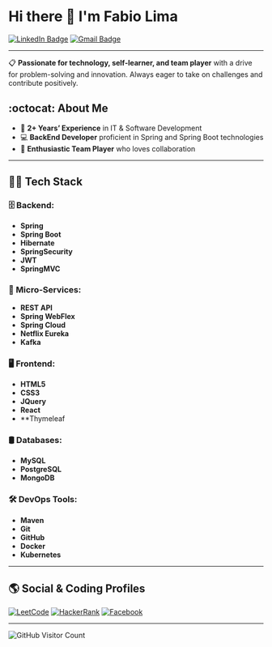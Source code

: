 # Hi there 👋 I'm Fabio Lima

[![LinkedIn Badge](https://img.shields.io/badge/LinkedIn-Connect-blue)](https://www.linkedin.com/in/fabiosoaresdelima/)
[![Gmail Badge](https://img.shields.io/badge/Email-Contact-red)](mailto:fabiosdl85@gmail.com)

---

📋 **Passionate for technology, self-learner, and team player** with a drive for problem-solving and innovation. Always eager to take on challenges and contribute positively.

## :octocat: About Me
- 💼 **2+ Years’ Experience** in IT & Software Development
- 💻 **BackEnd Developer** proficient in Spring and Spring Boot technologies
- 🤝 **Enthusiastic Team Player** who loves collaboration

---

## 👨‍💻 Tech Stack

### 🗄️ Backend:
- **Spring**
- **Spring Boot**
- **Hibernate**
- **SpringSecurity**
- **JWT**
- **SpringMVC**

### 🎡 Micro-Services:
- **REST API**
- **Spring WebFlex**
- **Spring Cloud**
- **Netflix Eureka**
- **Kafka**

### 🖥 Frontend:
- **HTML5**
- **CSS3**
- **JQuery**
- **React**
- **Thymeleaf

### 🛢️ Databases:
- **MySQL**
- **PostgreSQL**
- **MongoDB**

### 🛠️ DevOps Tools:
- **Maven**
- **Git**
- **GitHub**
- **Docker**
- **Kubernetes**



---

## 🌎 Social & Coding Profiles
[![LeetCode](https://img.shields.io/badge/LeetCode-Profile-orange)](https://leetcode.com/your-profile)
[![HackerRank](https://img.shields.io/badge/HackerRank-Profile-green)](https://www.hackerrank.com/your-profile)
[![Facebook](https://img.shields.io/badge/Facebook-Profile-blue)](https://facebook.com/your-profile)

---

![GitHub Visitor Count](https://komarev.com/ghpvc/?username=your-username&label=Profile+Views&color=blue)



<!--
**Fabiosdl/Fabiosdl** is a ✨ _special_ ✨ repository because its `README.md` (this file) appears on your GitHub profile.

Here are some ideas to get you started:

- 🔭 I’m currently working on ...
- 🌱 I’m currently learning ...
- 👯 I’m looking to collaborate on ...
- 🤔 I’m looking for help with ...
- 💬 Ask me about ...
- 📫 How to reach me: ...
- 😄 Pronouns: ...
- ⚡ Fun fact: ...
-->
